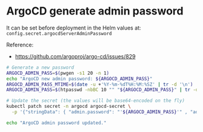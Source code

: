 # ArgoCD generate admin password

It can be set before deployment in the Helm values at:
`config.secret.argocdServerAdminPassword`

Reference:

- <https://github.com/argoproj/argo-cd/issues/829>

```sh
# Generate a new password
ARGOCD_ADMIN_PASS=$(pwgen -s1 20 -n 1)
echo "ArgoCD new admin password: ${ARGOCD_ADMIN_PASS}"
ARGOCD_ADMIN_PASS_MTIME=$(date -u +'%Y-%m-%dT%H:%M:%SZ' | tr -d '\n')
ARGOCD_ADMIN_PASS=$(htpasswd -nbBC 10 "" "${ARGOCD_ADMIN_PASS}" | tr -d ':\n' | sed 's/$2y/$2a/'

# Update the secret (the values will be base64-encoded on the fly)
kubectl patch secret -n argocd argocd-secret \
  -p '{"stringData": { "admin.password": "'${ARGOCD_ADMIN_PASS}'" , "admin.passwordMtime": "'${ARGOCD_ADMIN_PASS_MTIME}'" }}'

echo "ArgoCD admin password updated."
```
